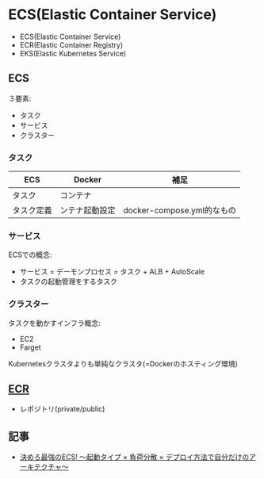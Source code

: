 # ECS(Elastic Container Service)

- ECS(Elastic Container Service)
- ECR(Elastic Container Registry)
- EKS(Elastic Kubernetes Service)


## ECS

３要素:

- タスク
- サービス
- クラスター


### タスク

| ECS        | Docker         | 補足                       |
| ---------- | -------------- | -------------------------- |
| タスク     | コンテナ       |                            |
| タスク定義 | ンテナ起動設定 | docker-compose.yml的なもの |

### サービス

ECSでの概念:

- サービス = デーモンプロセス = タスク + ALB + AutoScale
- タスクの起動管理をするタスク

### クラスター

タスクを動かすインフラ概念:

- EC2
- Farget

Kubernetesクラスタよりも単純なクラスタ(=Dockerのホスティング環境)


## [ECR](ECR.md)

- レポジトリ(private/public)

## 記事

- [決めろ最強のECS! 〜起動タイプ × 負荷分散 × デプロイ方法で自分だけのアーキテクチャ〜](https://qiita.com/hiroga/items/4229d5d6f20f33ab7435)
